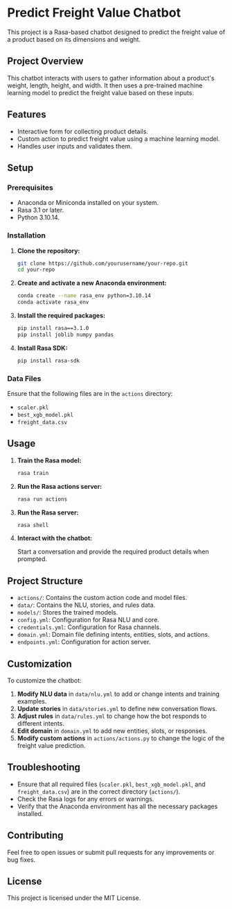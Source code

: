 # Predict Freight Value Chatbot

This project is a Rasa-based chatbot designed to predict the freight value of a product based on its dimensions and weight.

## Project Overview

This chatbot interacts with users to gather information about a product's weight, length, height, and width. It then uses a pre-trained machine learning model to predict the freight value based on these inputs.

## Features

- Interactive form for collecting product details.
- Custom action to predict freight value using a machine learning model.
- Handles user inputs and validates them.

## Setup

### Prerequisites

- Anaconda or Miniconda installed on your system.
- Rasa 3.1 or later.
- Python 3.10.14.

### Installation

1. **Clone the repository:**

    ```bash
    git clone https://github.com/yourusername/your-repo.git
    cd your-repo
    ```

2. **Create and activate a new Anaconda environment:**

    ```bash
    conda create --name rasa_env python=3.10.14
    conda activate rasa_env
    ```

3. **Install the required packages:**

    ```bash
    pip install rasa==3.1.0
    pip install joblib numpy pandas
    ```

4. **Install Rasa SDK:**

    ```bash
    pip install rasa-sdk
    ```

### Data Files

Ensure that the following files are in the `actions` directory:

- `scaler.pkl`
- `best_xgb_model.pkl`
- `freight_data.csv`

## Usage

1. **Train the Rasa model:**

    ```bash
    rasa train
    ```

2. **Run the Rasa actions server:**

    ```bash
    rasa run actions
    ```

3. **Run the Rasa server:**

    ```bash
    rasa shell
    ```

4. **Interact with the chatbot:**

    Start a conversation and provide the required product details when prompted.

## Project Structure

- `actions/`: Contains the custom action code and model files.
- `data/`: Contains the NLU, stories, and rules data.
- `models/`: Stores the trained models.
- `config.yml`: Configuration for Rasa NLU and core.
- `credentials.yml`: Configuration for Rasa channels.
- `domain.yml`: Domain file defining intents, entities, slots, and actions.
- `endpoints.yml`: Configuration for action server.

## Customization

To customize the chatbot:

1. **Modify NLU data** in `data/nlu.yml` to add or change intents and training examples.
2. **Update stories** in `data/stories.yml` to define new conversation flows.
3. **Adjust rules** in `data/rules.yml` to change how the bot responds to different intents.
4. **Edit domain** in `domain.yml` to add new entities, slots, or responses.
5. **Modify custom actions** in `actions/actions.py` to change the logic of the freight value prediction.

## Troubleshooting

- Ensure that all required files (`scaler.pkl`, `best_xgb_model.pkl`, and `freight_data.csv`) are in the correct directory (`actions/`).
- Check the Rasa logs for any errors or warnings.
- Verify that the Anaconda environment has all the necessary packages installed.

## Contributing

Feel free to open issues or submit pull requests for any improvements or bug fixes.

## License

This project is licensed under the MIT License.
